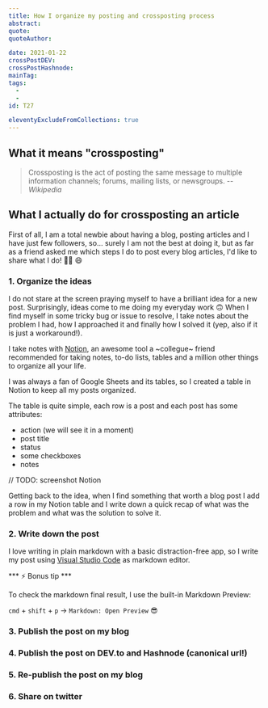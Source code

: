```yaml
---
title: How I organize my posting and crossposting process
abstract: 
quote: 
quoteAuthor: 

date: 2021-01-22
crossPostDEV: 
crossPostHashnode: 
mainTag: 
tags:
  - 
  - 
id: T27

eleventyExcludeFromCollections: true
---
```


## What it means "crossposting"

> Crossposting is the act of posting the same message to multiple information channels; forums, mailing lists, or newsgroups.
> -- <cite>Wikipedia</cite>

## What I actually do for crossposting an article

First of all, I am a total newbie about having a blog, posting articles and I have just few followers, so... surely I am not the best at doing it, but as far as a friend asked me which steps I do to post every blog articles, I'd like to share what I do! 💪🏻 😄

### 1. Organize the ideas

I do not stare at the screen praying myself to have a brilliant idea for a new post. Surprisingly, ideas come to me doing my everyday work 🙃 When I find myself in some tricky bug or issue to resolve, I take notes about the problem I had, how I approached it and finally how I solved it (yep, also if it is just a workaround!).

I take notes with [Notion](), an awesome tool a ~collegue~ friend recommended for taking notes, to-do lists, tables and a million other things to organize all your life.

I was always a fan of Google Sheets and its tables, so I created a table in Notion to keep all my posts organized.

The table is quite simple, each row is a post and each post has some attributes:

- action (we will see it in a moment)
- post title
- status
- some checkboxes
- notes

// TODO: screenshot Notion

Getting back to the idea, when I find something that worth a blog post I add a row in my Notion table and I write down a quick recap of what was the problem and what was the solution to solve it.

### 2. Write down the post

I love writing in plain markdown with a basic distraction-free app, so I write my post using [Visual Studio Code]() as markdown editor.

*** ⚡️ Bonus tip ***

To check the markdown final result, I use the built-in Markdown Preview:

`cmd` + `shift` + `p` -> `Markdown: Open Preview` 😎

### 3. Publish the post on my blog

### 4. Publish the post on DEV.to and Hashnode (canonical url!)

### 5. Re-publish the post on my blog

### 6. Share on twitter
